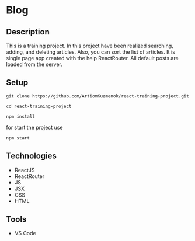 # Blog

## Description
This is a training project. In this project have been realized searching, adding, and deleting articles. Also, you can sort the list of articles. It is single page app created with the help ReactRouter. All default posts are loaded from the server.

## Setup
```
git clone https://github.com/ArtiomKuzmenok/react-training-project.git

cd react-training-project

npm install

```
for start the project use 
```
npm start

```

## Technologies
- ReactJS
- ReactRouter
- JS
- JSX
- CSS
- HTML

## Tools 
- VS Code
